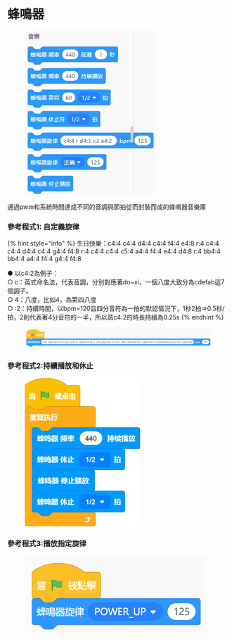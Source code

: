 # 蜂鳴器

<figure><img src="../../../.gitbook/assets/image (15) (1).png" alt=""><figcaption></figcaption></figure>

通過pwm和系統時間達成不同的音調與節拍從而封裝而成的蜂鳴器音樂庫

### 參考程式1: 自定義旋律

{% hint style="info" %}
生日快樂：c4:4 c4:4 d4:4 c4:4 f4:4 e4:8 r:4 c4:4 c4:4 d4:4 c4:4 g4:4 f4:8 r:4 c4:4 c4:4 c5:4 a4:4 f4:4 e4:4 d4:8 r:4 bb4:4 bb4:4 a4:4 f4:4 g4:4 f4:8

● 以c4:2為例子：
\
○ c：英式命名法，代表音調，分別對應著do\~xi，一個八度大致分為cdefab這7個調子。
\
○ 4：八度，比如4，為第四八度
\
○ :2：持續時間，以bpm=120且四分音符為一拍的默認情況下，1秒2拍=>0.5秒/拍，2則代表著4分音符的一半，所以該c4:2的時長持續為0.25s
{% endhint %}

<figure><img src="../../../.gitbook/assets/image (16) (1).png" alt=""><figcaption></figcaption></figure>

### 參考程式2:持續播放和休止

<figure><img src="../../../.gitbook/assets/image (17).png" alt="" width="262"><figcaption></figcaption></figure>

### 參考程式3:播放指定旋律

<figure><img src="../../../.gitbook/assets/image (18).png" alt=""><figcaption></figcaption></figure>
